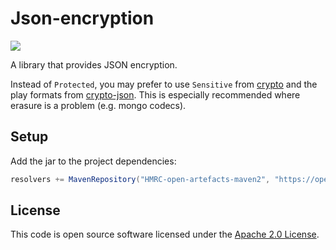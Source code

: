 # Json-encryption

![](https://img.shields.io/github/v/release/hmrc/json-encryption)

A library that provides JSON encryption.

Instead of `Protected`, you may prefer to use `Sensitive` from [crypto](https://github.com/hmrc/crypto#sensitive) and the play formats from [crypto-json](https://github.com/hmrc/crypto#crypto-json). This is especially recommended where erasure is a problem (e.g. mongo codecs).

## Setup

Add the jar to the project dependencies:

```scala
resolvers += MavenRepository("HMRC-open-artefacts-maven2", "https://open.artefacts.tax.service.gov.uk/maven2")libraryDependencies += "uk.gov.hmrc" %% "json-encryption" % "[INSERT VERSION]"
```

## License

This code is open source software licensed under the [Apache 2.0 License]("http://www.apache.org/licenses/LICENSE-2.0.html").
